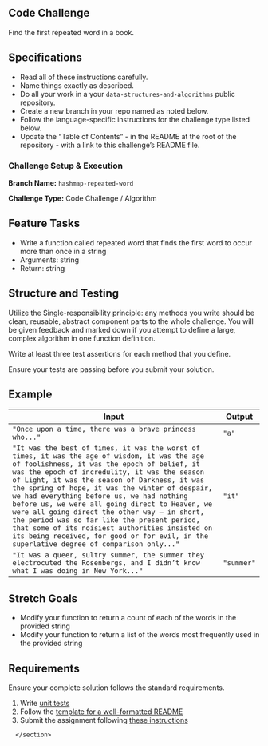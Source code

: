 <section style="height: auto;">
        <h1 id="code-challenge">Code Challenge</h1>

<p>Find the first repeated word in a book.</p>

<h2 id="specifications">Specifications</h2>

<ul>
  <li>Read all of these instructions carefully.</li>
  <li>Name things exactly as described.</li>
  <li>Do all your work in a your <code class="language-plaintext highlighter-rouge">data-structures-and-algorithms</code> public repository.</li>
  <li>Create a new branch in your repo named as noted below.</li>
  <li>Follow the language-specific instructions for the challenge type listed below.</li>
  <li>Update the “Table of Contents” - in the README at the root of the repository - with a link to this challenge’s README file.</li>
</ul>

<h3 id="challenge-setup--execution">Challenge Setup &amp; Execution</h3>

<p><strong>Branch Name:</strong> <code class="language-plaintext highlighter-rouge">hashmap-repeated-word</code></p>

<p><strong>Challenge Type:</strong> Code Challenge / Algorithm</p>

<h2 id="feature-tasks">Feature Tasks</h2>

<ul>
  <li>Write a function called repeated word that finds the first word to occur more than once in a string</li>
  <li>Arguments: string</li>
  <li>Return: string</li>
</ul>

<h2 id="structure-and-testing">Structure and Testing</h2>

<p>Utilize the Single-responsibility principle: any methods you write should be clean, reusable, abstract component parts to the whole challenge. You will be given feedback and marked down if you attempt to define a large, complex algorithm in one function definition.</p>

<p>Write at least three test assertions for each method that you define.</p>

<p>Ensure your tests are passing before you submit your solution.</p>

<h2 id="example">Example</h2>

<table>
  <thead>
    <tr>
      <th>Input</th>
      <th>Output</th>
    </tr>
  </thead>
  <tbody>
    <tr>
      <td><code class="language-plaintext highlighter-rouge">"Once upon a time, there was a brave princess who..."</code></td>
      <td><code class="language-plaintext highlighter-rouge">"a"</code></td>
    </tr>
    <tr>
      <td><code class="language-plaintext highlighter-rouge">"It was the best of times, it was the worst of times, it was the age of wisdom, it was the age of foolishness, it was the epoch of belief, it was the epoch of incredulity, it was the season of Light, it was the season of Darkness, it was the spring of hope, it was the winter of despair, we had everything before us, we had nothing before us, we were all going direct to Heaven, we were all going direct the other way – in short, the period was so far like the present period, that some of its noisiest authorities insisted on its being received, for good or for evil, in the superlative degree of comparison only..."</code></td>
      <td><code class="language-plaintext highlighter-rouge">"it"</code></td>
    </tr>
    <tr>
      <td><code class="language-plaintext highlighter-rouge">"It was a queer, sultry summer, the summer they electrocuted the Rosenbergs, and I didn’t know what I was doing in New York..."</code></td>
      <td><code class="language-plaintext highlighter-rouge">"summer"</code></td>
    </tr>
  </tbody>
</table>

<h2 id="stretch-goals">Stretch Goals</h2>

<ul>
  <li>Modify your function to return a count of each of the words in the provided string</li>
  <li>Modify your function to return a list of the words most frequently used in the provided string</li>
</ul>

<h2 id="requirements">Requirements</h2>

<p>Ensure your complete solution follows the standard requirements.</p>

<ol>
  <li>Write <a href="../../Challenge_Testing" target="_blank">unit tests</a></li>
  <li>Follow the <a href="../../Challenge_Documentation" target="_blank">template for a well-formatted README</a></li>
  <li>Submit the assignment following <a href="../../Challenge_Submission" target="_blank">these instructions</a></li>
</ol>


      </section>